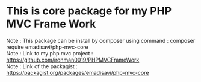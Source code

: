 # This is core package for my PHP MVC Frame Work
Note : This package can be install by composer using command : composer require emadisavi/php-mvc-core <br>
Note : Link to my php mvc project : https://github.com/ironman0019/PHPMVCFrameWork <br>
Note : Link of the packagist : https://packagist.org/packages/emadisavi/php-mvc-core
